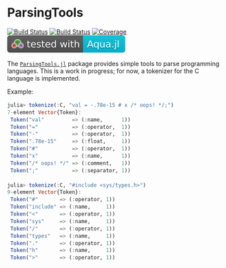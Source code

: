 # ParsingTools

[![Build Status](https://github.com/emmt/ParsingTools.jl/actions/workflows/CI.yml/badge.svg?branch=main)](https://github.com/emmt/ParsingTools.jl/actions/workflows/CI.yml?query=branch%3Amain)
[![Build Status](https://ci.appveyor.com/api/projects/status/github/emmt/ParsingTools.jl?svg=true)](https://ci.appveyor.com/project/emmt/ParsingTools-jl)
[![Coverage](https://codecov.io/gh/emmt/ParsingTools.jl/branch/main/graph/badge.svg)](https://codecov.io/gh/emmt/ParsingTools.jl)
[![Aqua QA](https://raw.githubusercontent.com/JuliaTesting/Aqua.jl/master/badge.svg)](https://github.com/JuliaTesting/Aqua.jl)

The [`ParsingTools.jl`](https://github.com/emmt/ParsingTools.jl) package provides simple
tools to parse programming languages. This is a work in progress; for now, a tokenizer for
the C language is implemented.

Example:

```julia
julia> tokenize(:C, "val = -.78e-15 # x /* oops! */;")
7-element Vector{Token}:
 Token("val"         => (:name,      1))
 Token("="           => (:operator,  1))
 Token("-"           => (:operator,  1))
 Token(".78e-15"     => (:float,     1))
 Token("#"           => (:operator,  1))
 Token("x"           => (:name,      1))
 Token("/* oops! */" => (:comment,   1))
 Token(";"           => (:separator, 1))

julia> tokenize(:C, "#include <sys/types.h>")
9-element Vector{Token}:
 Token("#"       => (:operator, 1))
 Token("include" => (:name,     1))
 Token("<"       => (:operator, 1))
 Token("sys"     => (:name,     1))
 Token("/"       => (:operator, 1))
 Token("types"   => (:name,     1))
 Token("."       => (:operator, 1))
 Token("h"       => (:name,     1))
 Token(">"       => (:operator, 1))

```
